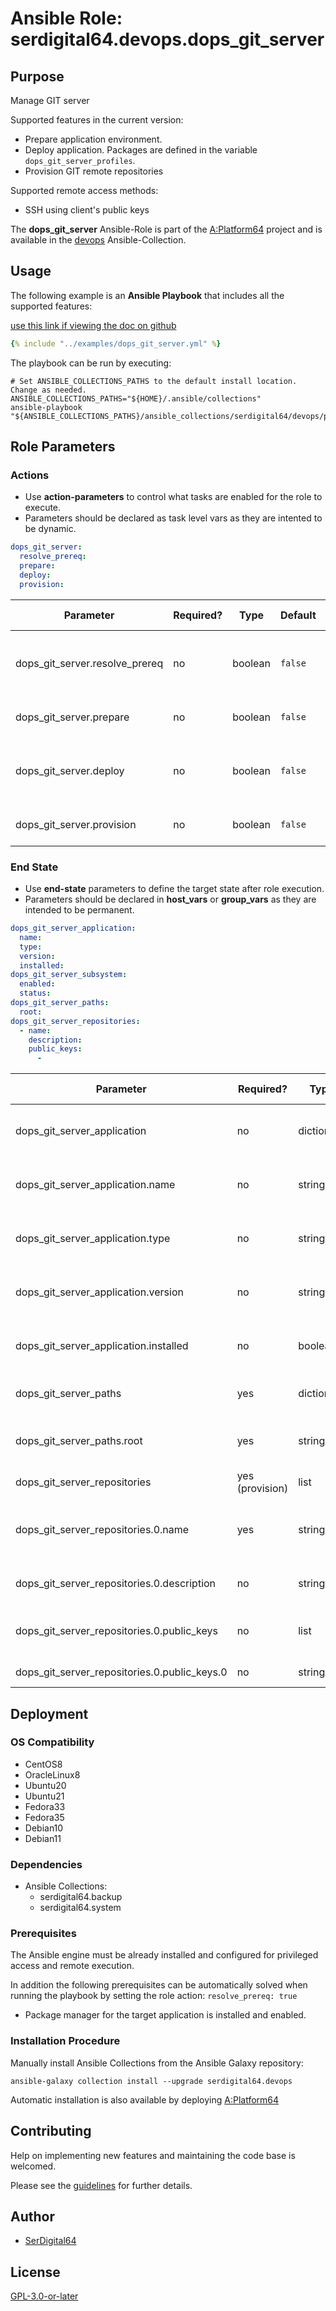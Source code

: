 # Ansible Role: serdigital64.devops.dops_git_server

## Purpose

Manage GIT server

Supported features in the current version:

- Prepare application environment.
- Deploy application. Packages are defined in the variable `dops_git_server_profiles`.
- Provision GIT remote repositories

Supported remote access methods:

- SSH using client's public keys

The **dops_git_server** Ansible-Role is part of the [A:Platform64](https://github.com/serdigital64/aplatform64) project and is available in the [devops](https://aplatform64.readthedocs.io/en/latest/collections/devops) Ansible-Collection.

## Usage

The following example is an **Ansible Playbook** that includes all the supported features:

[use this link if viewing the doc on github](https://github.com/aplatform64/devops/blob/main/playbooks/dops_git_server.yml)

```yaml
{% include "../examples/dops_git_server.yml" %}
```

The playbook can be run by executing:

```shell
# Set ANSIBLE_COLLECTIONS_PATHS to the default install location. Change as needed.
ANSIBLE_COLLECTIONS_PATHS="${HOME}/.ansible/collections"
ansible-playbook "${ANSIBLE_COLLECTIONS_PATHS}/ansible_collections/serdigital64/devops/playbooks/dops_git_server.yml"
```

## Role Parameters

### Actions

- Use **action-parameters** to control what tasks are enabled for the role to execute.
- Parameters should be declared as task level vars as they are intented to be dynamic.

```yaml
dops_git_server:
  resolve_prereq:
  prepare:
  deploy:
  provision:
```

| Parameter                      | Required? | Type    | Default | Purpose / Value                             |
| ------------------------------ | --------- | ------- | ------- | ------------------------------------------- |
| dops_git_server.resolve_prereq | no        | boolean | `false` | Enable automatic resolution of prequisites  |
| dops_git_server.prepare        | no        | boolean | `false` | Enable environment preparation              |
| dops_git_server.deploy         | no        | boolean | `false` | Enable installation of application packages |
| dops_git_server.provision      | no        | boolean | `false` | Enable repositories provisioning            |

### End State

- Use **end-state** parameters to define the target state after role execution.
- Parameters should be declared in **host_vars** or **group_vars** as they are intended to be permanent.

```yaml
dops_git_server_application:
  name:
  type:
  version:
  installed:
dops_git_server_subsystem:
  enabled:
  status:
dops_git_server_paths:
  root:
dops_git_server_repositories:
  - name:
    description:
    public_keys:
      -
```

| Parameter                                    | Required?       | Type       | Default      | Purpose / Value                                |
| -------------------------------------------- | --------------- | ---------- | ------------ | ---------------------------------------------- |
| dops_git_server_application                  | no              | dictionary |              | Set application package end state              |
| dops_git_server_application.name             | no              | string     | `"git"`      | Select application package name                |
| dops_git_server_application.type             | no              | string     | `"distro"`   | Select application package type                |
| dops_git_server_application.version          | no              | string     | `"latest"`   | Select application package version             |
| dops_git_server_application.installed        | no              | boolean    | `true`       | Set application package end state              |
| dops_git_server_paths                        | yes             | dictionary |              | Set application paths                          |
| dops_git_server_paths.root                   | yes             | string     | `"/srv/git"` | Base directory for GIT repositories            |
| dops_git_server_repositories                 | yes (provision) | list       |              | Define GIT repositories                        |
| dops_git_server_repositories.0.name          | yes             | string     |              | Set repository name. Valid chars: a-zA-Z0-9\_- |
| dops_git_server_repositories.0.description   | no              | string     |              | Set repository description                     |
| dops_git_server_repositories.0.public_keys   | no              | list       |              | List of client's SSH public keys               |
| dops_git_server_repositories.0.public_keys.0 | no              | string     |              | SSH Public key content                         |

## Deployment

### OS Compatibility

- CentOS8
- OracleLinux8
- Ubuntu20
- Ubuntu21
- Fedora33
- Fedora35
- Debian10
- Debian11

### Dependencies

- Ansible Collections:
  - serdigital64.backup
  - serdigital64.system

### Prerequisites

The Ansible engine must be already installed and configured for privileged access and remote execution.

In addition the following prerequisites can be automatically solved when running the playbook by setting the role action: `resolve_prereq: true`

- Package manager for the target application is installed and enabled.

### Installation Procedure

Manually install Ansible Collections from the Ansible Galaxy repository:

```shell
ansible-galaxy collection install --upgrade serdigital64.devops
```

Automatic installation is also available by deploying [A:Platform64](https://aplatform64.readthedocs.io/en/latest/#deployment)

## Contributing

Help on implementing new features and maintaining the code base is welcomed.

Please see the [guidelines](https://aplatform64.readthedocs.io/en/latest/contributing/CONTRIBUTING) for further details.

## Author

- [SerDigital64](https://serdigital64.github.io/)

## License

[GPL-3.0-or-later](https://www.gnu.org/licenses/gpl-3.0.txt)
